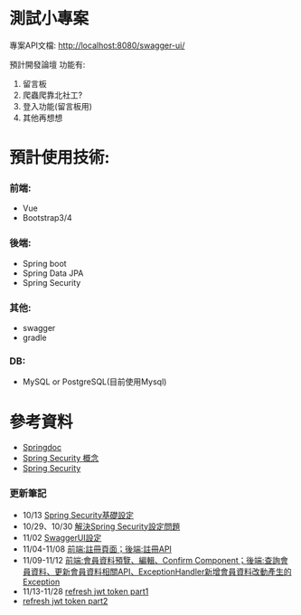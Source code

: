 # 測試小專案
專案API文檔: [http://localhost:8080/swagger-ui/](http://localhost:8080/swagger-ui/)

預計開發論壇
功能有:
1. 留言板
2. 爬蟲爬靠北社工?
3. 登入功能(留言板用)
4. 其他再想想

# 預計使用技術:
### 前端:
* Vue
* Bootstrap3/4
### 後端:
* Spring boot
* Spring Data JPA
* Spring Security

### 其他:
* swagger
* gradle

### DB:
* MySQL or PostgreSQL(目前使用Mysql)



# 參考資料
* [Springdoc](https://waynestalk.com/springdoc-openapi-tutorial/)
* [Spring Security 概念](https://waynestalk.com/spring-security-architecture-explained/)
* [Spring Security](https://codertw.com/%E7%A8%8B%E5%BC%8F%E8%AA%9E%E8%A8%80/300662/)


### 更新筆記
* 10/13 [Spring Security基礎設定](https://hackmd.io/aCPS0qYeQ6O2Wq7O1QsCBQ?both)
* 10/29、10/30 [解決Spring Security設定問題](https://hackmd.io/GDnU7AhJQkqEXOd5ICfJHA)
* 11/02 [SwaggerUI設定](https://hackmd.io/fsUVJPBSTwqQfi9UDs5uDA?both)
* 11/04-11/08 [前端:註冊頁面；後端:註冊API](https://hackmd.io/K8ci1BgXQKW1WMg9XUIw3Q?both)
* 11/09-11/12 [前端:會員資料預覽、編輯、Confirm Component；後端:查詢會員資料、更新會員資料相關API、ExceptionHandler新增會員資料改動產生的Exception](https://hackmd.io/1SIfOeRNSoanEDjwEyRTJg)
* 11/13-11/28 [refresh jwt token part1](https://hackmd.io/fh1njno7QQ6Y8IKfJBoviQ)
* [refresh jwt token part2](https://hackmd.io/g7-IcniJRXyE6lNkUqE07g)